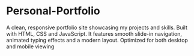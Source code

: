 # Personal-Portfolio
A clean, responsive portfolio site showcasing my projects and skills. Built with HTML, CSS and JavaScript. It features smooth slide-in navigation, animated typing effects and a modern layout. Optimized for both desktop and mobile viewing
